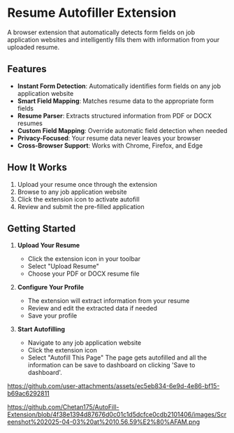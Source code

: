 # Resume Autofiller Extension

A browser extension that automatically detects form fields on job application websites and intelligently fills them with information from your uploaded resume.

## Features

- **Instant Form Detection**: Automatically identifies form fields on any job application website
- **Smart Field Mapping**: Matches resume data to the appropriate form fields
- **Resume Parser**: Extracts structured information from PDF or DOCX resumes
- **Custom Field Mapping**: Override automatic field detection when needed
- **Privacy-Focused**: Your resume data never leaves your browser
- **Cross-Browser Support**: Works with Chrome, Firefox, and Edge

## How It Works

1. Upload your resume once through the extension
2. Browse to any job application website
3. Click the extension icon to activate autofill
4. Review and submit the pre-filled application

## Getting Started

1. **Upload Your Resume**
   - Click the extension icon in your toolbar
   - Select "Upload Resume"
   - Choose your PDF or DOCX resume file

2. **Configure Your Profile**
   - The extension will extract information from your resume
   - Review and edit the extracted data if needed
   - Save your profile

3. **Start Autofilling**
   - Navigate to any job application website
   - Click the extension icon
   - Select "Autofill This Page"
The page gets autofilled and all the information can be save to dashboard on clicking 'Save to dashboard'.


https://github.com/user-attachments/assets/ec5eb834-6e9d-4e86-bf15-b69ac6292811

https://github.com/Chetan175/AutoFill-Extension/blob/4f38e1394d87676d0c01c1d5dcfce0cdb2101406/images/Screenshot%202025-04-03%20at%2010.56.59%E2%80%AFAM.png
